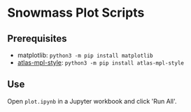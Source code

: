 # Snowmass Plot Scripts

## Prerequisites

* matplotlib: `python3 -m pip install matplotlib`
* [atlas-mpl-style](https://github.com/beojan/atlas-mpl): `python3 -m pip install atlas-mpl-style`

## Use

Open `plot.ipynb` in a Jupyter workbook and click 'Run All'.